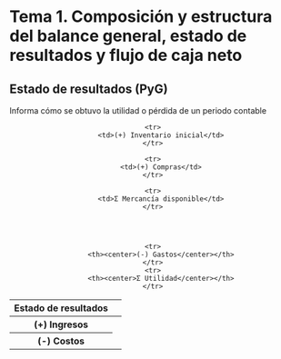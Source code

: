 # Tema 1. Composición y estructura del balance general, estado de resultados y flujo de caja neto


## Estado de resultados (PyG)

Informa cómo se obtuvo la utilidad o pérdida de un periodo contable

<center>
<table>
	<tr>
		<th>Estado de resultados</th>
	<tr>
	<tr>
		<th><center>(+) Ingresos</center><th>
	</tr>
	<tr>
		<th><center>(-) Costos</center></th>
	</tr>

	<tr>
		<td>(+) Inventario inicial</td>
	</tr>

	<tr>
		<td>(+) Compras</td>
	</tr>

	<tr>
		<td>Σ Mercancía disponible</td>
	</tr>




	<tr>
		<th><center>(-) Gastos</center></th>
	</tr>
	<tr>
		<th><center>Σ Utilidad</center></th>
	</tr>
</table>
</center>




